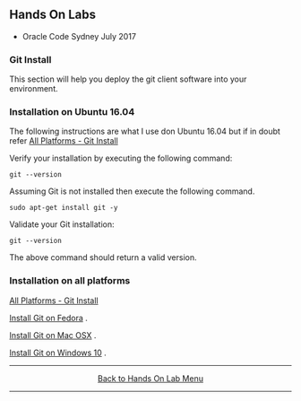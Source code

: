 ## Hands On Labs

- Oracle Code Sydney July 2017

### Git Install

This section will help you deploy the git client software into your environment. 

### Installation on Ubuntu 16.04

The following instructions are what I use don Ubuntu 16.04 but if in doubt refer [All Platforms - Git Install](https://www.atlassian.com/git/tutorials/install-git)

Verify your installation by executing the following command:

``` git --version ```

Assuming Git is not installed then execute the following command.

``` sudo apt-get install git -y ```

Validate your Git installation:

``` git --version ```

The above command should return a valid version. 

### Installation on all platforms

[All Platforms - Git Install](https://www.atlassian.com/git/tutorials/install-git)

[Install Git on Fedora](https://www.liquidweb.com/kb/how-to-install-and-configure-git-on-fedora-23/) .  

[Install Git on Mac OSX](https://www.atlassian.com/git/tutorials/install-git) .  

[Install Git on Windows 10](https://git-for-windows.github.io/) .

<hr />
<center>
<a href="../../handsonlabs" class="btn" >Back to Hands On Lab Menu</a>
<center />
<hr />

